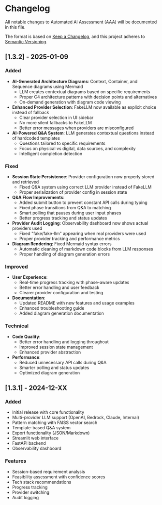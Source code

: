 # Changelog

All notable changes to Automated AI Assessment (AAA) will be documented in this file.

The format is based on [Keep a Changelog](https://keepachangelog.com/en/1.0.0/),
and this project adheres to [Semantic Versioning](https://semver.org/spec/v2.0.0.html).

## [1.3.2] - 2025-01-09

### Added
- **AI-Generated Architecture Diagrams**: Context, Container, and Sequence diagrams using Mermaid
  - LLM creates contextual diagrams based on specific requirements
  - Proper C4 architecture patterns with decision points and alternatives
  - On-demand generation with diagram code viewing
- **Enhanced Provider Selection**: FakeLLM now available as explicit choice instead of fallback
  - Clear provider selection in UI sidebar
  - No more silent fallbacks to FakeLLM
  - Better error messages when providers are misconfigured
- **AI-Powered Q&A System**: LLM generates contextual questions instead of hardcoded templates
  - Questions tailored to specific requirements
  - Focus on physical vs digital, data sources, and complexity
  - Intelligent completion detection

### Fixed
- **Session State Persistence**: Provider configuration now properly stored and retrieved
  - Fixed Q&A system using correct LLM provider instead of FakeLLM
  - Proper serialization of provider config in session state
- **Q&A Flow Improvements**: 
  - Added submit button to prevent constant API calls during typing
  - Fixed phase transitions from Q&A to matching
  - Smart polling that pauses during user input phases
  - Better progress tracking and status updates
- **Provider Audit Logging**: Observability dashboard now shows actual providers used
  - Fixed "fake/fake-llm" appearing when real providers were used
  - Proper provider tracking and performance metrics
- **Diagram Rendering**: Fixed Mermaid syntax errors
  - Automatic cleaning of markdown code blocks from LLM responses
  - Proper handling of diagram generation errors

### Improved
- **User Experience**: 
  - Real-time progress tracking with phase-aware updates
  - Better error handling and user feedback
  - Clearer provider configuration and testing
- **Documentation**: 
  - Updated README with new features and usage examples
  - Enhanced troubleshooting guide
  - Added diagram generation documentation

### Technical
- **Code Quality**: 
  - Better error handling and logging throughout
  - Improved session state management
  - Enhanced provider abstraction
- **Performance**: 
  - Reduced unnecessary API calls during Q&A
  - Smarter polling and status updates
  - Optimized diagram generation

## [1.3.1] - 2024-12-XX

### Added
- Initial release with core functionality
- Multi-provider LLM support (OpenAI, Bedrock, Claude, Internal)
- Pattern matching with FAISS vector search
- Template-based Q&A system
- Export functionality (JSON/Markdown)
- Streamlit web interface
- FastAPI backend
- Observability dashboard

### Features
- Session-based requirement analysis
- Feasibility assessment with confidence scores
- Tech stack recommendations
- Progress tracking
- Provider switching
- Audit logging